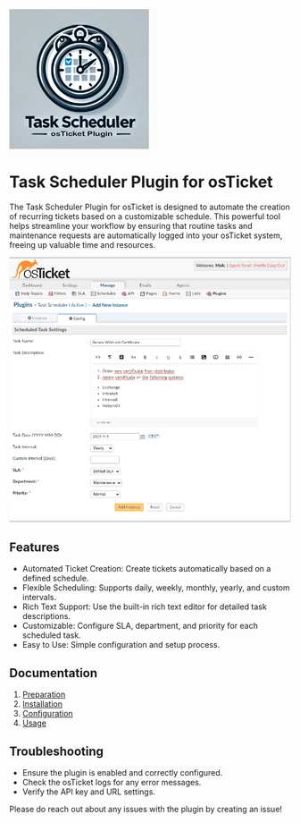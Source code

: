 <img src="doc/img/logo.png" alt="Logo" width="250"/>

# Task Scheduler Plugin for osTicket

The Task Scheduler Plugin for osTicket is designed to automate the creation of recurring tickets based on a customizable schedule. This powerful tool helps streamline your workflow by ensuring that routine tasks and maintenance requests are automatically logged into your osTicket system, freeing up valuable time and resources.

<img src="doc/img/04-configure.png" alt="Configuration page" width="600"/>

## Features
- Automated Ticket Creation: Create tickets automatically based on a defined schedule.
- Flexible Scheduling: Supports daily, weekly, monthly, yearly, and custom intervals.
- Rich Text Support: Use the built-in rich text editor for detailed task descriptions.
- Customizable: Configure SLA, department, and priority for each scheduled task.
- Easy to Use: Simple configuration and setup process.

## Documentation
1. [Preparation](doc/01-Preparation.md)
2. [Installation](doc/02-Installation.md)
3. [Configuration](doc/03-Configuration.md)
4. [Usage](doc/04-Usage.md)

## Troubleshooting

- Ensure the plugin is enabled and correctly configured.
- Check the osTicket logs for any error messages.
- Verify the API key and URL settings.

Please do reach out about any issues with the plugin by creating an issue!